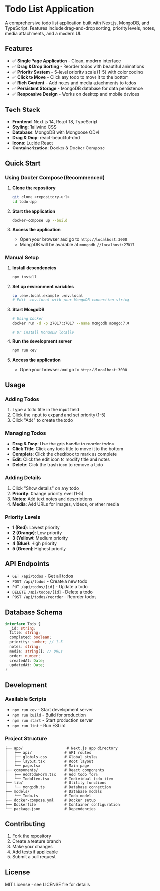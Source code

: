 # Todo List Application

A comprehensive todo list application built with Next.js, MongoDB, and TypeScript. Features include drag-and-drop sorting, priority levels, notes, media attachments, and a modern UI.

## Features

- ✅ **Single Page Application** - Clean, modern interface
- ✅ **Drag & Drop Sorting** - Reorder todos with beautiful animations
- ✅ **Priority System** - 5-level priority scale (1-5) with color coding
- ✅ **Click to Move** - Click any todo to move it to the bottom
- ✅ **Rich Content** - Add notes and media attachments to todos
- ✅ **Persistent Storage** - MongoDB database for data persistence
- ✅ **Responsive Design** - Works on desktop and mobile devices

## Tech Stack

- **Frontend**: Next.js 14, React 18, TypeScript
- **Styling**: Tailwind CSS
- **Database**: MongoDB with Mongoose ODM
- **Drag & Drop**: react-beautiful-dnd
- **Icons**: Lucide React
- **Containerization**: Docker & Docker Compose

## Quick Start

### Using Docker Compose (Recommended)

1. **Clone the repository**
   ```bash
   git clone <repository-url>
   cd todo-app
   ```

2. **Start the application**
   ```bash
   docker-compose up --build
   ```

3. **Access the application**
   - Open your browser and go to `http://localhost:3000`
   - MongoDB will be available at `mongodb://localhost:27017`

### Manual Setup

1. **Install dependencies**
   ```bash
   npm install
   ```

2. **Set up environment variables**
   ```bash
   cp .env.local.example .env.local
   # Edit .env.local with your MongoDB connection string
   ```

3. **Start MongoDB**
   ```bash
   # Using Docker
   docker run -d -p 27017:27017 --name mongodb mongo:7.0
   
   # Or install MongoDB locally
   ```

4. **Run the development server**
   ```bash
   npm run dev
   ```

5. **Access the application**
   - Open your browser and go to `http://localhost:3000`

## Usage

### Adding Todos
1. Type a todo title in the input field
2. Click the input to expand and set priority (1-5)
3. Click "Add" to create the todo

### Managing Todos
- **Drag & Drop**: Use the grip handle to reorder todos
- **Click Title**: Click any todo title to move it to the bottom
- **Complete**: Click the checkbox to mark as complete
- **Edit**: Click the edit icon to modify title and notes
- **Delete**: Click the trash icon to remove a todo

### Adding Details
1. Click "Show details" on any todo
2. **Priority**: Change priority level (1-5)
3. **Notes**: Add text notes and descriptions
4. **Media**: Add URLs for images, videos, or other media

### Priority Levels
- **1 (Red)**: Lowest priority
- **2 (Orange)**: Low priority  
- **3 (Yellow)**: Medium priority
- **4 (Blue)**: High priority
- **5 (Green)**: Highest priority

## API Endpoints

- `GET /api/todos` - Get all todos
- `POST /api/todos` - Create a new todo
- `PUT /api/todos/[id]` - Update a todo
- `DELETE /api/todos/[id]` - Delete a todo
- `POST /api/todos/reorder` - Reorder todos

## Database Schema

```typescript
interface Todo {
  _id: string;
  title: string;
  completed: boolean;
  priority: number; // 1-5
  notes: string;
  media: string[]; // URLs
  order: number;
  createdAt: Date;
  updatedAt: Date;
}
```

## Development

### Available Scripts

- `npm run dev` - Start development server
- `npm run build` - Build for production
- `npm run start` - Start production server
- `npm run lint` - Run ESLint

### Project Structure

```
├── app/                    # Next.js app directory
│   ├── api/               # API routes
│   ├── globals.css        # Global styles
│   ├── layout.tsx         # Root layout
│   └── page.tsx           # Main page
├── components/            # React components
│   ├── AddTodoForm.tsx    # Add todo form
│   └── TodoItem.tsx       # Individual todo item
├── lib/                   # Utility functions
│   └── mongodb.ts         # Database connection
├── models/                # Database models
│   └── Todo.ts            # Todo model
├── docker-compose.yml     # Docker setup
├── Dockerfile             # Container configuration
└── package.json           # Dependencies
```

## Contributing

1. Fork the repository
2. Create a feature branch
3. Make your changes
4. Add tests if applicable
5. Submit a pull request

## License

MIT License - see LICENSE file for details
